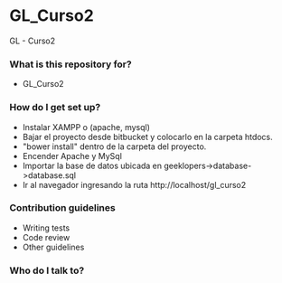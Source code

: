 # GL_Curso2

GL - Curso2

### What is this repository for? ###

* GL_Curso2

### How do I get set up? ###

* Instalar XAMPP o (apache, mysql)
* Bajar el proyecto desde bitbucket y colocarlo en la carpeta htdocs.
* "bower install" dentro de la carpeta del proyecto.
* Encender Apache y MySql
* Importar la base de datos ubicada en geeklopers->database->database.sql
* Ir al navegador ingresando la ruta http://localhost/gl_curso2

### Contribution guidelines ###

* Writing tests
* Code review
* Other guidelines

### Who do I talk to? ###

